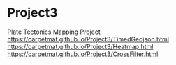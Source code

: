 # Project3
Plate Tectonics Mapping Project
https://carpetmat.github.io/Project3/TimedGeojson.html
https://carpetmat.github.io/Project3/Heatmap.html
https://carpetmat.github.io/Project3/CrossFilter.html

